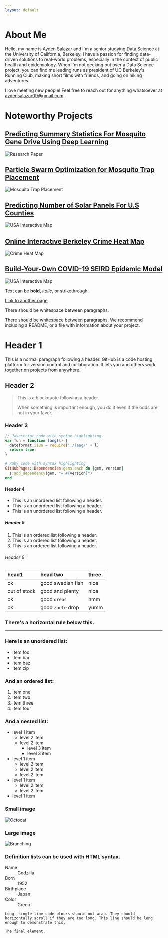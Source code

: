 ```yaml
---
layout: default
---
```


# About Me

Hello, my name is Ayden Salazar and I'm a senior studying Data Science at the University of California, Berkeley. I have a passion for finding data-driven solutions to real-world problems, especially in the context of public health and epidemiology. When I'm not geeking out over a Data Science project, you can find me leading runs as president of UC Berkeley's Running Club, making short films with friends, and going on hiking adventures.

I love meeting new people! Feel free to reach out for anything whatsoever at aydensalazar09@gmail.com.

# Noteworthy Projects

## [Predicting Summary Statistics For Mosquito Gene Drive Using Deep Learning](https://github.com/Chipdelmal/MoNeT_ML/blob/main/DSDP/STP/AydenSalazar/AydenSalazarMarkdownReport.md)

![Research Paper](assets/vid/mosquito_gene_drive.gif)

## [Particle Swarm Optimization for Mosquito Trap Placement](https://github.com/Chipdelmal/MGSurvE/blob/main/MGSurvE/optimizationPSO.py)

![Mosquito Trap Placement](assets/img/MGSurvE_logo.jpeg)

## [Predicting Number of Solar Panels For U.S Counties](https://github.com/aydensalazar/usa-solar-panel-prediction/blob/master/ER%20131%20Final%20Project%20Group%202-1.ipynb)

![USA Interactive Map](assets/vid/solar_panel_1.gif)

## [Online Interactive Berkeley Crime Heat Map](https://medium.com/codex/how-i-deployed-a-crime-heatmap-application-using-python-flask-and-heroku-48b9dfb5362f)

![Crime Heat Map](assets/img/heatmap.png)

## [Build-Your-Own COVID-19 SEIRD Epidemic Model](https://github.com/aydensalazar/covid19seirdproject)

![USA Interactive Map](assets/img/covid_seird.png)






Text can be **bold**, _italic_, or ~~strikethrough~~.

[Link to another page](./another-page.html).

There should be whitespace between paragraphs.

There should be whitespace between paragraphs. We recommend including a README, or a file with information about your project.

# Header 1

This is a normal paragraph following a header. GitHub is a code hosting platform for version control and collaboration. It lets you and others work together on projects from anywhere.

## Header 2

> This is a blockquote following a header.
>
> When something is important enough, you do it even if the odds are not in your favor.

### Header 3

```js
// Javascript code with syntax highlighting.
var fun = function lang(l) {
  dateformat.i18n = require('./lang/' + l)
  return true;
}
```

```ruby
# Ruby code with syntax highlighting
GitHubPages::Dependencies.gems.each do |gem, version|
  s.add_dependency(gem, "= #{version}")
end
```

#### Header 4

*   This is an unordered list following a header.
*   This is an unordered list following a header.
*   This is an unordered list following a header.

##### Header 5

1.  This is an ordered list following a header.
2.  This is an ordered list following a header.
3.  This is an ordered list following a header.

###### Header 6

| head1        | head two          | three |
|:-------------|:------------------|:------|
| ok           | good swedish fish | nice  |
| out of stock | good and plenty   | nice  |
| ok           | good `oreos`      | hmm   |
| ok           | good `zoute` drop | yumm  |

### There's a horizontal rule below this.

* * *

### Here is an unordered list:

*   Item foo
*   Item bar
*   Item baz
*   Item zip

### And an ordered list:

1.  Item one
1.  Item two
1.  Item three
1.  Item four

### And a nested list:

- level 1 item
  - level 2 item
  - level 2 item
    - level 3 item
    - level 3 item
- level 1 item
  - level 2 item
  - level 2 item
  - level 2 item
- level 1 item
  - level 2 item
  - level 2 item
- level 1 item

### Small image

![Octocat](https://github.githubassets.com/images/icons/emoji/octocat.png)

### Large image

![Branching](https://guides.github.com/activities/hello-world/branching.png)


### Definition lists can be used with HTML syntax.

<dl>
<dt>Name</dt>
<dd>Godzilla</dd>
<dt>Born</dt>
<dd>1952</dd>
<dt>Birthplace</dt>
<dd>Japan</dd>
<dt>Color</dt>
<dd>Green</dd>
</dl>

```
Long, single-line code blocks should not wrap. They should horizontally scroll if they are too long. This line should be long enough to demonstrate this.
```

```
The final element.
```
